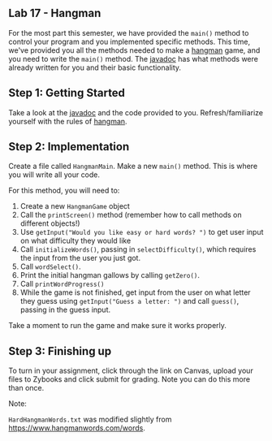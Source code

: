 ## Lab 17 - Hangman
 
For the most part this semester, we have provided the `main()` method to control your program and you implemented specific methods. This time, we've provided you all the methods needed to make a [hangman](https://en.wikipedia.org/wiki/Hangman_(game)) game, and you need to write the `main()` method. The [javadoc](http://www.cs.colostate.edu/~cs163/javadoc/lab17/package-summary.html) has what methods were already written for you and their basic functionality.

## Step 1: Getting Started
Take a look at the [javadoc](http://www.cs.colostate.edu/~cs163/javadoc/lab17/package-summary.html) and the code provided to you. Refresh/familiarize yourself with the rules of [hangman](https://en.wikipedia.org/wiki/Hangman_(game)).

## Step 2: Implementation
Create a file called `HangmanMain`. Make a new `main()` method. This is where you will write all your code.

For this method, you will need to:
1. Create a new `HangmanGame` object
2. Call the `printScreen()` method (remember how to call methods on different objects!)
3. Use `getInput("Would you like easy or hard words? ")` to get user input on what difficulty they would like
4. Call `initializeWords()`, passing in `selectDifficulty()`, which requires the input from the user you just got.
5. Call `wordSelect()`.
6. Print the initial hangman gallows by calling `getZero()`.
7. Call `printWordProgress()`
8. While the game is not finished, get input from the user on what letter they guess using `getInput("Guess a letter: ")` and call `guess()`, passing in the guess input.

Take a moment to run the game and make sure it works properly.

## Step 3: Finishing up
To turn in your assignment, click through the link on Canvas, upload your files to Zybooks and click submit for grading. Note you can do this more than once.

Note:

`HardHangmanWords.txt` was modified slightly from https://www.hangmanwords.com/words. 

